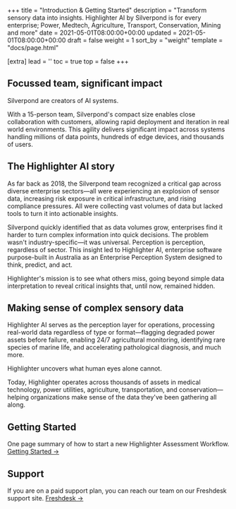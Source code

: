 +++
title = "Introduction & Getting Started"
description = "Transform sensory data into insights. Highlighter AI by Silverpond is for every enterprise; Power, Medtech, Agriculture, Transport, Conservation, Mining and more"
date = 2021-05-01T08:00:00+00:00
updated = 2021-05-01T08:00:00+00:00
draft = false
weight = 1
sort_by = "weight"
template = "docs/page.html"

[extra]
lead = ''
toc = true
top = false
+++

## Focussed team, significant impact

Silverpond are creators of AI systems.

With a 15-person team, Silverpond's compact size enables close collaboration with customers, allowing rapid deployment and iteration in real world environments. This agility delivers significant impact across systems handling millions of data points, hundreds of edge devices, and thousands of users.

## The Highlighter AI story
As far back as 2018, the Silverpond team recognized a critical gap across diverse enterprise sectors—all were experiencing an explosion of sensor data, increasing risk exposure in critical infrastructure, and rising compliance pressures. All were collecting vast volumes of data but lacked tools to turn it into actionable insights. 

Silverpond quickly identified that as data volumes grow, enterprises find it harder to turn complex information into quick decisions. The problem wasn't industry-specific—it was universal. Perception is perception, regardless of sector. This insight led to Highlighter AI, enterprise software purpose-built in Australia as an Enterprise Perception System designed to think, predict, and act.

Highlighter's mission is to see what others miss, going beyond simple data interpretation to reveal critical insights that, until now, remained hidden.

## Making sense of complex sensory data
Highlighter AI serves as the perception layer for operations, processing real-world data regardless of type or format—flagging degraded power assets before failure, enabling 24/7 agricultural monitoring, identifying rare species of marine life, and accelerating pathological diagnosis, and much more.

Highlighter uncovers what human eyes alone cannot.

Today, Highlighter operates across thousands of assets in medical technology, power utilities, agriculture, transportation, and conservation—helping organizations make sense of the data they've been gathering all along.


## Getting Started

One page summary of how to start a new Highlighter Assessment Workflow. [Getting Started →](../../user-manual/getting-started/)

## Support

If you are on a paid support plan, you can reach our team on our Freshdesk support site. <a href='https://silverpond.freshdesk.com/' target='_blank'>Freshdesk →</a>
